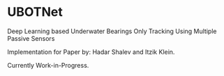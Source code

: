 # UBOTNet
Deep Learning based Underwater Bearings Only Tracking Using Multiple Passive Sensors

Implementation for Paper by: Hadar Shalev and Itzik Klein.


Currently Work-in-Progress.

